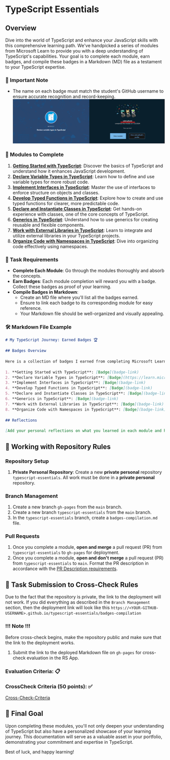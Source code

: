 # TypeScript Essentials

## Overview

Dive into the world of TypeScript and enhance your JavaScript skills with this comprehensive learning path. We've handpicked a series of modules from Microsoft Learn to provide you with a deep understanding of TypeScript's capabilities. Your goal is to complete each module, earn badges, and compile these badges in a Markdown (MD) file as a testament to your TypeScript expertise.

### 📌 Important Note

- The name on each badge must match the student's GitHub username to ensure accurate recognition and record-keeping.
  ![Alt text](image.png)

### 📖 Modules to Complete

1. **[Getting Started with TypeScript](https://learn.microsoft.com/en-us/training/modules/typescript-get-started/)**: Discover the basics of TypeScript and understand how it enhances JavaScript development.
2. **[Declare Variable Types in TypeScript](https://learn.microsoft.com/en-us/training/modules/typescript-declare-variable-types/)**: Learn how to define and use variable types for more robust code.
3. **[Implement Interfaces in TypeScript](https://learn.microsoft.com/en-us/training/modules/typescript-implement-interfaces/)**: Master the use of interfaces to enforce structure on objects and classes.
4. **[Develop Typed Functions in TypeScript](https://learn.microsoft.com/en-us/training/modules/typescript-develop-typed-functions/)**: Explore how to create and use typed functions for clearer, more predictable code.
5. **[Declare and Instantiate Classes in TypeScript](https://learn.microsoft.com/en-us/training/modules/typescript-declare-instantiate-classes/)**: Get hands-on experience with classes, one of the core concepts of TypeScript.
6. **[Generics in TypeScript](https://learn.microsoft.com/en-us/training/modules/typescript-generics/)**: Understand how to use generics for creating reusable and flexible components.
7. **[Work with External Libraries in TypeScript](https://learn.microsoft.com/en-us/training/modules/typescript-work-external-libraries/)**: Learn to integrate and utilize external libraries in your TypeScript projects.
8. **[Organize Code with Namespaces in TypeScript](https://learn.microsoft.com/en-us/training/modules/typescript-namespaces-organize-code/)**: Dive into organizing code effectively using namespaces.

### 📝 Task Requirements

- **Complete Each Module**: Go through the modules thoroughly and absorb the concepts.
- **Earn Badges**: Each module completion will reward you with a badge. Collect these badges as proof of your learning.
- **Compile Badges in Markdown**:
  - Create an MD file where you'll list all the badges earned.
  - Ensure to link each badge to its corresponding module for easy reference.
  - Your Markdown file should be well-organized and visually appealing.

### 🛠️ Markdown File Example

```markdown
# My TypeScript Journey: Earned Badges 🏆

## Badges Overview

Here is a collection of badges I earned from completing Microsoft Learn's TypeScript modules:

1. **Getting Started with TypeScript**: [Badge](badge-link)
2. **Declare Variable Types in TypeScript**: [Badge](https://learn.microsoft.com/api/achievements/share/en-us/ValeryDluski/HYTXXB38?sharingId=10189BC4D7E76BC1)
3. **Implement Interfaces in TypeScript**: [Badge](badge-link)
4. **Develop Typed Functions in TypeScript**: [Badge](badge-link)
5. **Declare and Instantiate Classes in TypeScript**: [Badge](badge-link)
6. **Generics in TypeScript**: [Badge](badge-link)
7. **Work with External Libraries in TypeScript**: [Badge](badge-link)
8. **Organize Code with Namespaces in TypeScript**: [Badge](badge-link)

## Reflections

[Add your personal reflections on what you learned in each module and how it contributes to your development skills]
```

## 🚀 Working with Repository Rules

### Repository Setup

1. **Private Personal Repository**: Create a new **private personal** repository `typescript-essentials`. All work must be done in a **private personal** repository.

### Branch Management

1. Create a new branch `gh-pages` from the `main` branch.
2. Create a new branch `typescript-essentials` from the `main` branch.
3. In the `typescript-essentials` branch, create a `badges-compilation.md` file.

### Pull Requests

1. Once you complete a module, **open and merge** a pull request (PR) from `typescript-essentials` to `gh-pages` for deployment.
2. Once you complete a module, **open and don't merge** a pull request (PR) from `typescript-essentials` to `main`. Format the PR description in accordance with the [PR Description requirements](https://rs.school/docs/en/pull-request-review-process?id=description-example).

## 💼 Task Submission to Cross-Check Rules

Due to the fact that the repository is private, the link to the deployment will not work. If you did everything as described in the `Branch Management` section, then the deployment link will look like this `https://<YOUR-GITHUB-USERNAME>.github.io/typescript-essentials/badges-compilation`

### !!! Note !!!

Before cross-check begins, make the repository public and make sure that the link to the deployment works.

1.  Submit the link to the deployed Markdown file on `gh-pages` for cross-check evaluation in the RS App.

### Evaluation Criteria: 📋

### CrossCheck Criteria (50 points): ✅

[Cross-Check-Criteria](./CrossCheckCriteria.md)

## 🌟 Final Goal

Upon completing these modules, you'll not only deepen your understanding of TypeScript but also have a personalized showcase of your learning journey. This documentation will serve as a valuable asset in your portfolio, demonstrating your commitment and expertise in TypeScript.

Best of luck, and happy learning!
